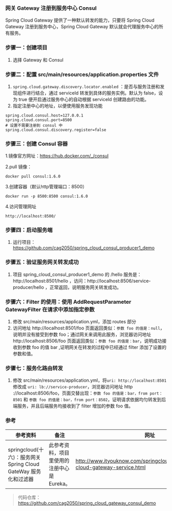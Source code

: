 ### 网关 Gateway 注册到服务中心 Consul
Spring Cloud Gateway 提供了一种默认转发的能力，只要将 Spring Cloud Gateway 注册到服务中心，Spring Cloud Gateway 默认就会代理服务中心的所有服务。

### 步骤一：创建项目
1. 选择 Gateway 和 Consul

### 步骤二：配置 src/main/resources/application.properties 文件
1. `spring.cloud.gateway.discovery.locator.enabled`
：是否与服务注册和发现组件进行结合，通过 serviceId 转发到具体的服务实例。默认为 false，设为 true 便开启通过服务中心的自动根据 serviceId 创建路由的功能。
2. 指定注册中心的地址，以便使用服务发现功能
```
spring.cloud.consul.host=127.0.0.1
spring.cloud.consul.port=8500
# 设置不需要注册到 consul 中
spring.cloud.consul.discovery.register=false
```

### 步骤三：创建 Consul 容器
1.镜像官方网址：https://hub.docker.com/_/consul

2.pull 镜像：
```
docker pull consul:1.6.0
```
3.创建容器（默认http管理端口：8500）
```
docker run -p 8500:8500 consul:1.6.0
```
4.访问管理网址
```
http://localhost:8500/
```

### 步骤四：启动服务端
1. 运行项目：https://github.com/cag2050/spring_cloud_consul_producer1_demo

### 步骤五：验证服务网关转发成功
1. 项目 spring_cloud_consul_producer1_demo 的 /hello 服务是：http://localhost:8501/hello ，访问：http://localhost:8506/service-producer/hello ，正常返回，说明服务网关转发成功。

### 步骤六：Filter 的使用：使用 AddRequestParameter GatewayFilter 在请求中添加指定参数
1. 修改 src/main/resources/application.yml，添加 routes 部分
2. 访问地址 http://localhost:8501/foo 页面返回类似：`参数 foo 的值是：null`，说明并没有接受到参数 foo；通过网关来调用此服务，浏览器访问地址 http://localhost:8506/foo
页面返回类似：`参数 foo 的值是：bar`，说明成功接收到参数 foo 的值 bar ,证明网关在转发的过程中已经通过 filter 添加了设置的参数和值。

### 步骤七：服务化路由转发
1. 修改 src/main/resources/application.yml，将`uri: http://localhost:8501` 修改成 `uri: lb://service-producer`，浏览器访问地址 http
://localhost:8506/foo，页面交替出现：`参数 foo 的值是：bar，from port：8501` 和 `参数 foo 的值是：bar，from port：8502`，证明请求依据均匀转发到后端服务，并且后端服务均接收到了 filter 增加的参数 foo 值。

### 参考
参考资料 | 备注 | 网址
--- | --- | ---
springcloud(十六)：服务网关 Spring Cloud GateWay 服务化和过滤器 | 此参考资料，项目里使用的注册中心是 Eureka。 | http://www.ityouknow.com/springcloud/2019/01/19/spring-cloud-gateway-service.html

> 代码仓库：https://github.com/cag2050/spring_cloud_gateway_consul_demo